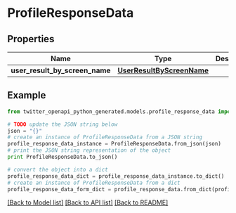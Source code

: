 # ProfileResponseData


## Properties

Name | Type | Description | Notes
------------ | ------------- | ------------- | -------------
**user_result_by_screen_name** | [**UserResultByScreenName**](UserResultByScreenName.md) |  | 

## Example

```python
from twitter_openapi_python_generated.models.profile_response_data import ProfileResponseData

# TODO update the JSON string below
json = "{}"
# create an instance of ProfileResponseData from a JSON string
profile_response_data_instance = ProfileResponseData.from_json(json)
# print the JSON string representation of the object
print ProfileResponseData.to_json()

# convert the object into a dict
profile_response_data_dict = profile_response_data_instance.to_dict()
# create an instance of ProfileResponseData from a dict
profile_response_data_form_dict = profile_response_data.from_dict(profile_response_data_dict)
```
[[Back to Model list]](../README.md#documentation-for-models) [[Back to API list]](../README.md#documentation-for-api-endpoints) [[Back to README]](../README.md)


